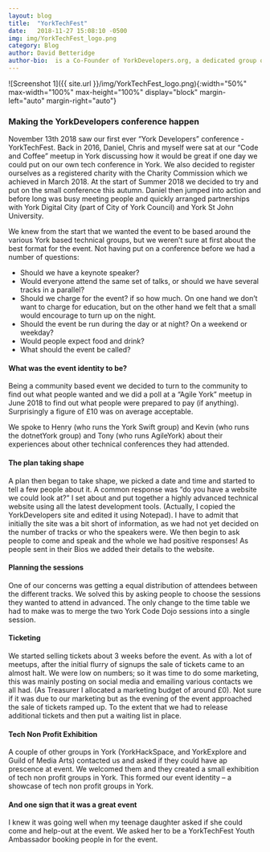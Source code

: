 ```yaml
---
layout: blog
title:  "YorkTechFest"
date:   2018-11-27 15:08:10 -0500
img: img/YorkTechFest_logo.png
category: Blog
author: David Betteridge
author-bio:  is a Co-Founder of YorkDevelopers.org, a dedicated group of software engineers in York providing meetups for technology professionals in York.  David is an accomplished Software Architect with a proven track record of designing scalable solutions.
---
```


![Screenshot 1]({{ site.url }}/img/YorkTechFest_logo.png){:width="50%" max-width="100%" max-height="100%" display="block" margin-left="auto" margin-right="auto"}

### Making the YorkDevelopers conference happen
November 13th 2018 saw our first ever “York Developers” conference - YorkTechFest.  Back in 2016,  Daniel, Chris and myself were sat at our “Code and Coffee” meetup in York discussing how it would be great if one day we could put on our own tech conference in York.  We also decided to register ourselves as a registered charity with the Charity Commission which we achieved in March 2018.  At the start of Summer 2018 we decided to try and put on the small conference this autumn.  Daniel then jumped into action and before long was busy meeting people and quickly arranged partnerships with York Digital City (part of City of York Council) and York St John University.

We knew from the start that we wanted the event to be based around the various York based technical groups, but we weren’t sure at first about the best format for the event.  Not having put on a conference before we had a number of questions:

* Should we have a keynote speaker?
* Would everyone attend the same set of talks, or should we have several tracks in a parallel?
* Should we charge for the event? if so how much. On one hand we don’t want to charge for education, but on the other hand we felt that a small would encourage to turn up on the night.
* Should the event be run during the day or at night?  On a weekend or weekday?
* Would people expect food and drink?
* What should the event be called?

#### What was the event identity to be?

Being a community based event we decided to turn to the community to find out what people wanted and we did a poll at a “Agile York” meetup in June 2018 to find out what people were prepared to pay (if anything).  Surprisingly a figure of £10 was on average acceptable.

We spoke to Henry (who runs the York Swift group) and Kevin (who runs the dotnetYork group) and Tony (who runs AgileYork) about their experiences about other technical conferences they had attended.  

#### The plan taking shape

A plan then began to take shape, we picked a date and time and started to tell a few people about it.
A common response was “do you have a website we could look at?”  I set about and put together a highly advanced technical website using all the latest development tools.  (Actually, I copied the YorkDevelopers site and edited it using Notepad).  I have to admit that initially the site was a bit short of information, as we had not yet decided on the number of tracks or who the speakers were.
We then begin to ask people to come and speak and the whole we had positive responses!  As people sent in their Bios we added their details to the website.

#### Planning the sessions

One of our concerns was getting a equal distribution of attendees between the different tracks.  We solved this by asking people to choose the sessions they wanted to attend in advanced.  The only change to the time table we had to make was to merge the two York Code Dojo sessions into a single session.

#### Ticketing

We started selling tickets about 3 weeks before the event.   As with a lot of meetups, after the initial flurry of signups the sale of tickets came to an almost halt.  We were low on numbers; so it was time to do some marketing, this was mainly posting on social media and emailing various contacts we all had.   (As Treasurer I allocated a marketing budget of around £0).   Not sure if it was due to our marketing but as the evening of the event approached the sale of tickets ramped up.  To the extent that we had to release additional tickets and then put a waiting list in place.

#### Tech Non Profit Exhibition

A couple of other groups in York (YorkHackSpace,  and YorkExplore and Guild of Media Arts) contacted us and asked if they could have ap prescence at event.  We welcomed them and they created a small exhibition of tech non profit groups in York.  This formed our event identity – a showcase of tech non profit groups in York.

#### And one sign that it was a great event

I knew it was going well when my teenage daughter asked if she could come and help-out at the event.  We asked her to be a YorkTechFest Youth Ambassador booking people in for the event.